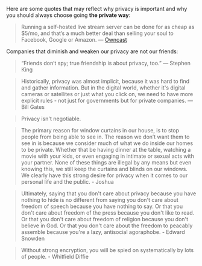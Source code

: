 Here are some quotes that may reflect why privacy is important and why you should always choose going **the private way**:

> Running a self-hosted live stream server can be done for as cheap as $5/mo, and that’s a much better deal than selling your soul to Facebook, Google or Amazon. ― [Owncast](https://owncast.online/about/)

Companies that diminish and weaken our privacy are not our friends:
> “Friends don’t spy; true friendship is about privacy, too.” ― Stephen King

> Historically, privacy was almost implicit, because it was hard to find and gather information. But in the digital world, whether it's digital cameras or satellites or just what you click on, we need to have more explicit rules - not just for governments but for private companies. ― Bill Gates

> Privacy isn't negotiable.

> The primary reason for window curtains in our house, is to stop people from being able to see in. The reason we don’t want them to see in is because we consider much of what we do inside our homes to be private. Whether that be having dinner at the table, watching a movie with your kids, or even engaging in intimate or sexual acts with your partner. None of these things are illegal by any means but even knowing this, we still keep the curtains and blinds on our windows. We clearly have this strong desire for privacy when it comes to our personal life and the public. - Joshua

> Ultimately, saying that you don't care about privacy because you have nothing to hide is no different from saying you don't care about freedom of speech because you have nothing to say. Or that you don't care about freedom of the press because you don't like to read. Or that you don't care about freedom of religion because you don't believe in God. Or that you don't care about the freedom to peacably assemble because you're a lazy, antisocial agoraphobe. - Edward Snowden

> Without strong encryption, you will be spied on systematically by lots of people. - Whitfield Diffie
